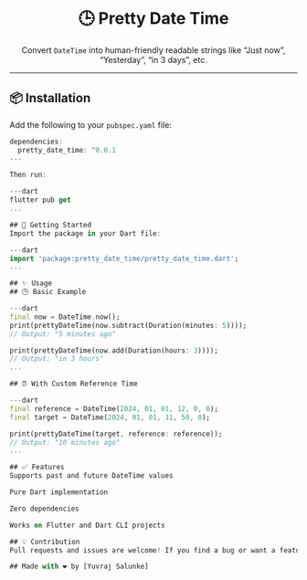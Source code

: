 <h1 align="center">🕒 Pretty Date Time</h1>

<p align="center">
  Convert <code>DateTime</code> into human-friendly readable strings like “Just now”, “Yesterday”, “in 3 days”, etc.
</p>

---

## 📦 Installation

Add the following to your `pubspec.yaml` file:

```dart
dependencies:
  pretty_date_time: ^0.0.1
---

Then run:

---dart
flutter pub get
...

## 🚀 Getting Started
Import the package in your Dart file:

---dart
import 'package:pretty_date_time/pretty_date_time.dart';
...

## ✨ Usage
## 🕒 Basic Example

---dart
final now = DateTime.now();
print(prettyDateTime(now.subtract(Duration(minutes: 5)))); 
// Output: "5 minutes ago"

print(prettyDateTime(now.add(Duration(hours: 3)))); 
// Output: "in 3 hours"
...

## ⏰ With Custom Reference Time

---dart
final reference = DateTime(2024, 01, 01, 12, 0, 0);
final target = DateTime(2024, 01, 01, 11, 50, 0);

print(prettyDateTime(target, reference: reference));
// Output: "10 minutes ago"
...

## ✅ Features
Supports past and future DateTime values

Pure Dart implementation

Zero dependencies

Works on Flutter and Dart CLI projects

## 💡 Contribution
Pull requests and issues are welcome! If you find a bug or want a feature, feel free to open an issue or contribute.

## Made with ❤️ by [Yuvraj Salunke]
